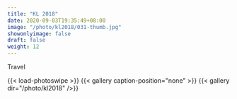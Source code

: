 ```yaml
---
title: "KL 2018"
date: 2020-09-03T19:35:49+08:00
image: "/photo/kl2018/031-thumb.jpg"
showonlyimage: false
draft: false
weight: 12
---
```

Travel
<!--more-->
{{< load-photoswipe >}} 
{{< gallery caption-position="none" >}}
{{< gallery dir="/photo/kl2018" />}}